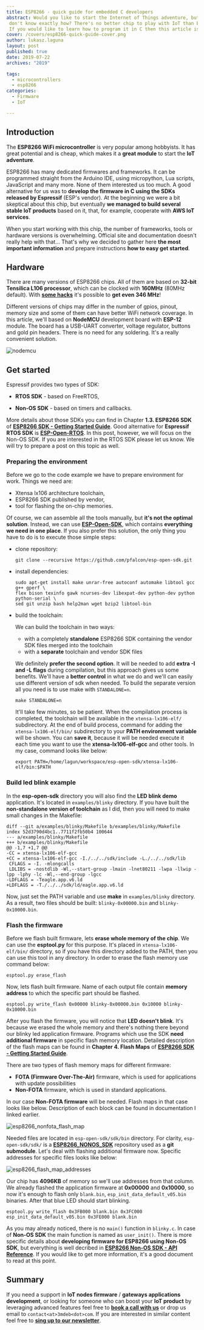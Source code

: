 ```yaml
---
title: ESP8266 - quick guide for embedded C developers
abstract: Would you like to start the Internet of Things adventure, but you
 don't know exactly how? There's no better chip to play with IoT than ESP8266.
 If you would like to learn how to program it in C then this article is for you.
cover: /covers/esp8266-quick-guide-cover.png
author: lukasz.laguna
layout: post
published: true
date: 2019-07-22
archives: "2019"

tags:
  - microcontrollers
  - esp8266
categories:
  - Firmware
  - IoT

---
```


## Introduction

The **ESP8266 WiFi microcontroller** is very popular among hobbyists. It has
great potential and is cheap, which makes it a **great module** to start the
**IoT adventure**.

ESP8266 has many dedicated firmwares and frameworks. It can be programmed
straight from the Arduino IDE, using micropython, Lua scripts, JavaScript and
many more. None of them interested us too much. A good alternative for us was to
**develop the firmware in C using the SDKs released by Espressif**
(ESP's vendor). At the beginning we were a bit skeptical about this chip, but
eventually **we managed to build several stable IoT products** based on it,
that, for example, cooperate with **AWS IoT services**.

When you start working with this chip, the number of frameworks, tools or
hardware versions is overwhelming. Official site and documentation doesn't
really help with that... That's why we decided to gather here
**the most important information** and prepare instructions
**how to easy get started**.

## Hardware

There are many versions of ESP8266 chips. All of them are based on
**32-bit Tensilica L106 processor**, which can be clocked with **160MHz**
(80MHz default). With [**some hacks**](https://github.com/cnlohr/nosdk8266) it's
possible to **get even 346 MHz**!

Different versions of chips may differ in the number of gpios, pinout, memory
size and some of them can have better WiFi network coverage. In this article,
we'll based on **NodeMCU** development board with **ESP-12** module. The board
has a USB-UART converter, voltage regulator, buttons and gold pin headers. There
is no need for any soldering. It's a really convenient solution.

![nodemcu](/img/nodemcu.png)

## Get started

Espressif provides two types of SDK:

* **RTOS SDK** - based on FreeRTOS,

* **Non-OS SDK** - based on timers and callbacks.

More details about those SDKs you can find in Chapter **1.3. ESP8266 SDK** of
[**ESP8266 SDK - Getting Started Guide**](https://www.espressif.com/sites/default/files/documentation/2a-esp8266-sdk_getting_started_guide_en.pdf).
Good alternative for **Espressif RTOS SDK** is
[**ESP-Open-RTOS**](https://github.com/SuperHouse/esp-open-rtos). In this post,
however, we will focus on the Non-OS SDK. If you are interested in
the RTOS SDK please let us know. We will try to prepare a post on this topic as
well.

### Preparing the environment

Before we go to the code example we have to prepare environment for work.
Things we need are:

* Xtensa lx106 architecture toolchain,
* ESP8266 SDK published by vendor,
* tool for flashing the on-chip memories.

Of course, we can assemble all the tools manually, but
**it's not the optimal solution**. Instead, we can use
[**ESP-Open-SDK**](https://github.com/pfalcon/esp-open-sdk), which contains
**everything we need in one place**. If you also prefer this solution, the only
thing you have to do is to execute those simple steps:

* clone repository:
    
    ```
    git clone --recursive https://github.com/pfalcon/esp-open-sdk.git
    ```

* install dependencies:

    ```
    sudo apt-get install make unrar-free autoconf automake libtool gcc g++ gperf \
    flex bison texinfo gawk ncurses-dev libexpat-dev python-dev python python-serial \
    sed git unzip bash help2man wget bzip2 libtool-bin
    ```

* build the toolchain:

    We can build the toolchain in two ways:
    - with a completely **standalone** ESP8266 SDK containing the vendor SDK
files merged into the toolchain
    - with a **separate** toolchain and vendor SDK files

    We definitely **prefer the second option**. It will be needed to add
**extra -I and -L flags** during compilation, but this approach gives us some
benefits. We'll have a **better control** in what we do and we'll can easily use
different version of sdk when needed. To build the separate version all you need
is to use make with `STANDALONE=n`.

    ```
    make STANDALONE=n
    ```

    It'll take few minutes, so be patient. When the compilation process is
completed, the toolchain will be available in the `xtensa-lx106-elf/`
subdirectory. At the end of build process, command for adding the
`xtensa-lx106-elf/bin/` subdirectory to your **PATH environment variable** will
be shown. You can **save it**, because it will be needed execute it each time
you want to use the **xtensa-lx106-elf-gcc** and other tools. In my case,
command looks like below:

    ```
    export PATH=/home/lagun/workspace/esp-open-sdk/xtensa-lx106-elf/bin:$PATH
    ```

### Build led blink example

In the **esp-open-sdk** directory you will also find the **LED blink demo**
application. It's located in `examples/blinky` directory. If you have built the
**non-standalone version of toolchain** as I did, then you will need to make
small changes in the Makefile:

```
diff --git a/examples/blinky/Makefile b/examples/blinky/Makefile
index 52d3790d4bc1..7711f2fb50b4 100644
--- a/examples/blinky/Makefile
+++ b/examples/blinky/Makefile
@@ -1,7 +1,7 @@
-CC = xtensa-lx106-elf-gcc
+CC = xtensa-lx106-elf-gcc -I./../../sdk/include -L./../../sdk/lib
 CFLAGS = -I. -mlongcalls
 LDLIBS = -nostdlib -Wl,--start-group -lmain -lnet80211 -lwpa -llwip -lpp -lphy -lc -Wl,--end-group -lgcc
-LDFLAGS = -Teagle.app.v6.ld
+LDFLAGS = -T./../../sdk/ld/eagle.app.v6.ld
```

Now, just set the PATH variable and use **make** in `examples/blinky` directory.
As a result, two files should be built: `blinky-0x00000.bin` and
`blinky-0x10000.bin`.

### Flash the firmware

Before we flash built firmware, lets **erase whole memory of the chip**.
We can use the **esptool.py** for this purpose. It's placed in
`xtensa-lx106-elf/bin/` directory, so if you have this directory added to the
PATH, then you can use this tool in any directory. In order to erase the flash
memory use command below:

```
esptool.py erase_flash
```

Now, lets flash built firmware. Name of each output file contain
**memory address** to which the specific part should be flashed.

```
esptool.py write_flash 0x00000 blinky-0x00000.bin 0x10000 blinky-0x10000.bin
```

After you flash the firmware, you will notice that **LED doesn't blink**. It's
because we erased the whole memory and there's nothing there beyond our blinky
led application firmware. Programs which use the SDK
**need additional firmware** in specific flash memory location. Detailed
description of the flash maps can be found in **Chapter 4. Flash Maps** of
[**ESP8266 SDK - Getting Started Guide**](https://www.espressif.com/sites/default/files/documentation/2a-esp8266-sdk_getting_started_guide_en.pdf).

There are two types of flash memory maps for different firmware:

* **FOTA (Firmware Over-The-Air)** firmware, which is used for applications with
update possibilities
* **Non-FOTA** firmware, which is used in standard applications.

In our case **Non-FOTA firmware** will be needed. Flash maps in that case looks
like below. Description of each block can be found in documentation I linked
earlier.

![esp8266_nonfota_flash_map](/img/esp8266_nonfota_flash_map.png)

Needed files are located in `esp-open-sdk/sdk/bin` directory.
For clarity, `esp-open-sdk/sdk/` is a
[**ESP8266_NONOS_SDK**](https://github.com/espressif/ESP8266_NONOS_SDK)
repository used as a **git submodule**. Let's deal with flashing additional
firmware now. Specific addresses for specific files looks like below:

![esp8266_flash_map_addresses](/img/esp8266_flash_map_addresses.png)

Our chip has **4096KB** of memory so we'll use addresses from that column.
We already flashed the application firmware at **0x00000** and **0x10000**, so
now it's enough to flash only `blank.bin`, `esp_init_data_default_v05.bin`
binaries. After that blue LED should start blinking.
 
```
esptool.py write_flash 0x3FB000 blank.bin 0x3FC000 esp_init_data_default_v05.bin 0x3FE000 blank.bin
```

As you may already noticed, there is no `main()` function in `blinky.c`. In case
of **Non-OS SDK** the main function is named as `user_init()`. There is more
specific details about **developing firmware for ESP8266 using Non-OS SDK**, but
everything is well decribed in [**ESP8266 Non-OS SDK - API Reference**](https://www.espressif.com/sites/default/files/documentation/2a-esp8266-sdk_getting_started_guide_en.pdf).
If you would like to get more information, it's a good document to read at this
point.

## Summary

If you need a support in **IoT nodes firmware** /
**gateways applications development**, or looking for someone who can boost your
**IoT product** by leveraging advanced features feel free to
[**book a call with us**](https://calendly.com/3mdeb/consulting-remote-meeting)
or drop us email to `contact<at>3mdeb<dot>com`. If you are interested in similar
content feel free to [**sing up to our newsletter**](http://eepurl.com/gfoekD).
